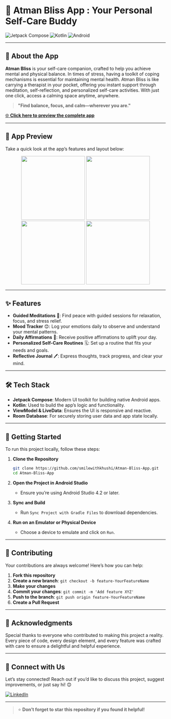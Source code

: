 # 🌸 Atman Bliss App : Your Personal Self-Care Buddy

![Jetpack Compose](https://img.shields.io/badge/Jetpack%20Compose-%2320232a.svg?style=for-the-badge&logo=android&logoColor=%3EDC363F)
![Kotlin](https://img.shields.io/badge/Kotlin-%237F52FF.svg?style=for-the-badge&logo=kotlin&logoColor=white)
![Android](https://img.shields.io/badge/Android-%233DDC84.svg?style=for-the-badge&logo=android&logoColor=white)

---

## 🌿 About the App

**Atman Bliss** is your self-care companion, crafted to help you achieve mental and physical balance. In times of stress, having a toolkit of coping mechanisms is essential for maintaining mental health. Atman Bliss is like carrying a therapist in your pocket, offering you instant support through meditation, self-reflection, and personalized self-care activities. With just one click, access a calming space anytime, anywhere.

> **"Find balance, focus, and calm—wherever you are."**

[🌐 **Click here to preview the complete app**](https://www.linkedin.com/posts/smilewithkhushi_android-compose-camp-2022-activity-6994680630852661249-Scm5?utm_source=share&utm_medium=member_desktop)

---

## 🎥 App Preview

Take a quick look at the app’s features and layout below:

<div align="center">
  <img src="https://user-images.githubusercontent.com/102166679/196234078-08df4502-6706-4253-b86a-3295edefd2b0.jpeg" width="200px">
  <img src="https://user-images.githubusercontent.com/102166679/196234216-fc36ed47-41db-4774-a418-279e58727c4c.jpeg" width="200px">
  <img src="https://user-images.githubusercontent.com/102166679/196234878-f3ba7045-ac82-4ba7-bb9e-d06db36834a6.jpeg" width="200px">
  <img src="https://user-images.githubusercontent.com/102166679/196234946-6787c74c-a614-4236-b9a5-bc88203d7810.jpeg" width="200px">
</div>

---

## ✨ Features

- **Guided Meditations** 🧘: Find peace with guided sessions for relaxation, focus, and stress relief.
- **Mood Tracker** 😊: Log your emotions daily to observe and understand your mental patterns.
- **Daily Affirmations** 📿: Receive positive affirmations to uplift your day.
- **Personalized Self-Care Routines** 🗓️: Set up a routine that fits your needs and goals.
- **Reflective Journal** 🖊️: Express thoughts, track progress, and clear your mind.

---

## 🛠️ Tech Stack

- **Jetpack Compose**: Modern UI toolkit for building native Android apps.
- **Kotlin**: Used to build the app’s logic and functionality.
- **ViewModel & LiveData**: Ensures the UI is responsive and reactive.
- **Room Database**: For securely storing user data and app state locally.

---

## 🚀 Getting Started

To run this project locally, follow these steps:

1. **Clone the Repository**
   ```bash
   git clone https://github.com/smilewithkhushi/Atman-Bliss-App.git
   cd Atman-Bliss-App
   ```

2. **Open the Project in Android Studio**
   - Ensure you’re using Android Studio 4.2 or later.

3. **Sync and Build**
   - Run `Sync Project with Gradle Files` to download dependencies.

4. **Run on an Emulator or Physical Device**
   - Choose a device to emulate and click on `Run`.

---

## 🤝 Contributing

Your contributions are always welcome! Here’s how you can help:

1. **Fork this repository**
2. **Create a new branch**: `git checkout -b feature-YourFeatureName`
3. **Make your changes**
4. **Commit your changes**: `git commit -m 'Add feature XYZ'`
5. **Push to the branch**: `git push origin feature-YourFeatureName`
6. **Create a Pull Request**

---

## 🌟 Acknowledgments

Special thanks to everyone who contributed to making this project a reality. Every piece of code, every design element, and every feature was crafted with care to ensure a delightful and helpful experience.

---

## 💌 Connect with Us

Let’s stay connected! Reach out if you’d like to discuss this project, suggest improvements, or just say hi! 😊

[![LinkedIn](https://img.shields.io/badge/LinkedIn-%230A66C2.svg?style=for-the-badge&logo=linkedin&logoColor=white)](https://www.linkedin.com/in/smilewithkhushi)

---

> ⭐ **Don’t forget to star this repository if you found it helpful!**
